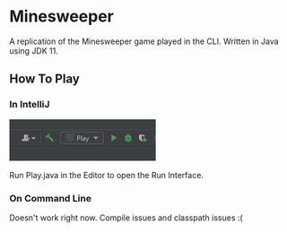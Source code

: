 # Minesweeper
A replication of the Minesweeper game played in the CLI. Written in Java using JDK 11. 

## How To Play
### In IntelliJ
![img.png](img.png)

Run Play.java in the Editor to open the Run Interface. 

### On Command Line
Doesn't work right now. Compile issues and classpath issues :(
